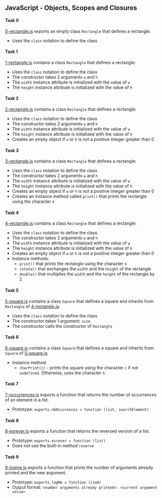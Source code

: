 ## JavaScript - Objects, Scopes and Closures

#### Task 0
[0-rectangle.js](0-rectangle.js) exports an empty class `Rectangle` that defines a rectangle.
- Uses the `class` notation to define the class

#### Task 1
[1-rectangle.js](1-rectangle.js) contains a class `Rectangle` that defines a rectangle:
- Uses the `class` notation to define the class
- The constructor takes 2 arguments `w` and `h`
- The `width` instance attribute is initialized with the value of `w`
- The `height` instance attribute is initialized with the value of `h`

#### Task 2
[2-rectangle.js](2-rectangle.js) contains a class `Rectangle` that defines a rectangle:
- Uses the `class` notation to define the class
- The constructor takes 2 arguments `w` and `h`
- The `width` instance attribute is initialized with the value of `w`
- The `height` instance attribute is initialized with the value of `h`
- Creates an empty object if `w` or `h` is not a positive integer greater than 0

#### Task 3
[3-rectangle.js](3-rectangle.js) contains a class `Rectangle` that defines a rectangle:
- Uses the `class` notation to define the class
- The constructor takes 2 arguments `w` and `h`
- The `width` instance attribute is initialized with the value of `w`
- The `height` instance attribute is initialized with the value of `h`
- Creates an empty object if `w` or `h` is not a positive integer greater than 0
- Creates an instance method called `print()` that prints the rectangle using the character `X`

#### Task 4
[4-rectangle.js](4-rectangle.js) contains a class `Rectangle` that defines a rectangle:
- Uses the `class` notation to define the class
- The constructor takes 2 arguments `w` and `h`
- The `width` instance attribute is initialized with the value of `w`
- The `height` instance attribute is initialized with the value of `h`
- Creates an empty object if `w` or `h` is not a positive integer greater than 0
- Instance methods:
	- `print()` that prints the rectangle using the character `X`
	- `rotate()` that exchanges the `width` and the `height` of the rectangle
	- `double()` that multiplies the `width` and the `height` of the rectangle by 2

#### Task 5
[5-square.js](5-square.js) contains a class `Square` that defines a square and inherits from `Rectangle` of [4-rectangle.js](4-rectangle.js):
- Uses the `class` notation to define the class
- The constructor takes 1 argument: `size`
- The constructor calls the constructor of `Rectangle`

#### Task 6
[6-square.js](6-square.js) contains a class `Square` that defines a square and inherits from `Square` of [5-square.js](5-square.js):
- Instance method:
	- `charPrint(c)` - prints the square using the character `c` if not `undefined`. Otherwise, uses the character `X`.

#### Task 7
[7-occurrences.js](7-occurrences.js) exports a function that returns the number of occurrences of an element in a list.
- Prototype: `exports.nbOccurences = function (list, searchElement)`

#### Task 8
[8-esrever.js](8-esrever.js) exports a function that returns the reversed version of a list:
- Prototype: `exports.esrever = function (list)`
- Does not use the built-in method `reverse`

#### Task 9
[9-logme.js](9-logme.js) exports a function that prints the number of arguments already printed and the new argument.
- Prototype: `exports.logMe = function (item)`
- Output format: `<number arguments already printed>: <current argument value>`
